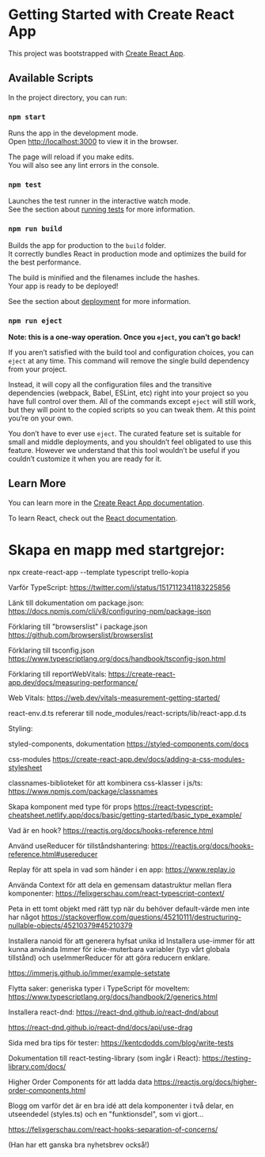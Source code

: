 # Getting Started with Create React App

This project was bootstrapped with [Create React App](https://github.com/facebook/create-react-app).

## Available Scripts

In the project directory, you can run:

### `npm start`

Runs the app in the development mode.\
Open [http://localhost:3000](http://localhost:3000) to view it in the browser.

The page will reload if you make edits.\
You will also see any lint errors in the console.

### `npm test`

Launches the test runner in the interactive watch mode.\
See the section about [running tests](https://facebook.github.io/create-react-app/docs/running-tests) for more information.

### `npm run build`

Builds the app for production to the `build` folder.\
It correctly bundles React in production mode and optimizes the build for the best performance.

The build is minified and the filenames include the hashes.\
Your app is ready to be deployed!

See the section about [deployment](https://facebook.github.io/create-react-app/docs/deployment) for more information.

### `npm run eject`

**Note: this is a one-way operation. Once you `eject`, you can’t go back!**

If you aren’t satisfied with the build tool and configuration choices, you can `eject` at any time. This command will remove the single build dependency from your project.

Instead, it will copy all the configuration files and the transitive dependencies (webpack, Babel, ESLint, etc) right into your project so you have full control over them. All of the commands except `eject` will still work, but they will point to the copied scripts so you can tweak them. At this point you’re on your own.

You don’t have to ever use `eject`. The curated feature set is suitable for small and middle deployments, and you shouldn’t feel obligated to use this feature. However we understand that this tool wouldn’t be useful if you couldn’t customize it when you are ready for it.

## Learn More

You can learn more in the [Create React App documentation](https://facebook.github.io/create-react-app/docs/getting-started).

To learn React, check out the [React documentation](https://reactjs.org/).

# Skapa en mapp med startgrejor:

npx create-react-app --template typescript trello-kopia

Varför TypeScript:
https://twitter.com/i/status/1517112341183225856

Länk till dokumentation om package.json:
https://docs.npmjs.com/cli/v8/configuring-npm/package-json

Förklaring till "browserslist" i package.json
https://github.com/browserslist/browserslist

Förklaring till tsconfig.json
https://www.typescriptlang.org/docs/handbook/tsconfig-json.html

Förklaring till reportWebVitals:
https://create-react-app.dev/docs/measuring-performance/

Web Vitals:
https://web.dev/vitals-measurement-getting-started/

react-env.d.ts refererar till
node_modules/react-scripts/lib/react-app.d.ts

Styling:

styled-components, dokumentation
https://styled-components.com/docs

css-modules
https://create-react-app.dev/docs/adding-a-css-modules-stylesheet

classnames-biblioteket för att kombinera css-klasser i js/ts:
https://www.npmjs.com/package/classnames

Skapa komponent med type för props
https://react-typescript-cheatsheet.netlify.app/docs/basic/getting-started/basic_type_example/

Vad är en hook?
https://reactjs.org/docs/hooks-reference.html

Använd useReducer för tillståndshantering:
https://reactjs.org/docs/hooks-reference.html#usereducer

Replay för att spela in vad som händer i en app:
https://www.replay.io

Använda Context för att dela en gemensam datastruktur mellan flera komponenter:
https://felixgerschau.com/react-typescript-context/

Peta in ett tomt objekt med rätt typ när du behöver default-värde men inte har något
https://stackoverflow.com/questions/45210111/destructuring-nullable-objects/45210379#45210379

Installera nanoid för att generera hyfsat unika id
Installera use-immer för att kunna använda Immer för icke-muterbara variabler (typ vårt globala tillstånd) och useImmerReducer för att göra reducern enklare.

https://immerjs.github.io/immer/example-setstate

Flytta saker: generiska typer i TypeScript för moveItem:
https://www.typescriptlang.org/docs/handbook/2/generics.html

Installera react-dnd:
https://react-dnd.github.io/react-dnd/about

https://react-dnd.github.io/react-dnd/docs/api/use-drag

Sida med bra tips för tester:
https://kentcdodds.com/blog/write-tests

Dokumentation till react-testing-library (som ingår i React):
https://testing-library.com/docs/

Higher Order Components för att ladda data
https://reactjs.org/docs/higher-order-components.html

Blogg om varför det är en bra idé att dela komponenter i två delar, en utseendedel (styles.ts) och en "funktionsdel", som vi gjort…

https://felixgerschau.com/react-hooks-separation-of-concerns/

(Han har ett ganska bra nyhetsbrev också!)
